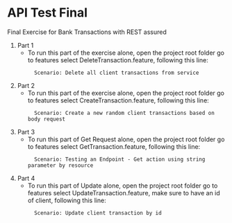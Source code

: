 # API Test Final

Final Exercise for Bank Transactions with REST assured

1. Part 1
    * To run this part of the exercise alone, open the project root folder
      go to features select DeleteTransaction.feature, following this line:
      ```
        Scenario: Delete all client transactions from service
      ```
2. Part 2
   * To run this part of the exercise alone, open the project root folder
     go to features select CreateTransaction.feature, following this line:
     ```
       Scenario: Create a new random client transactions based on body request
     ```
3. Part 3
   * To run this part of Get Request alone, open the project root folder
     go to features select GetTransaction.feature, following this line:
     ```
       Scenario: Testing an Endpoint - Get action using string parameter by resource
     ```
4. Part 4
   * To run this part of Update alone, open the project root folder
     go to features select UpdateTransaction.feature, make sure to have an id of client, following this line:
     ```
       Scenario: Update client transaction by id
     ```
